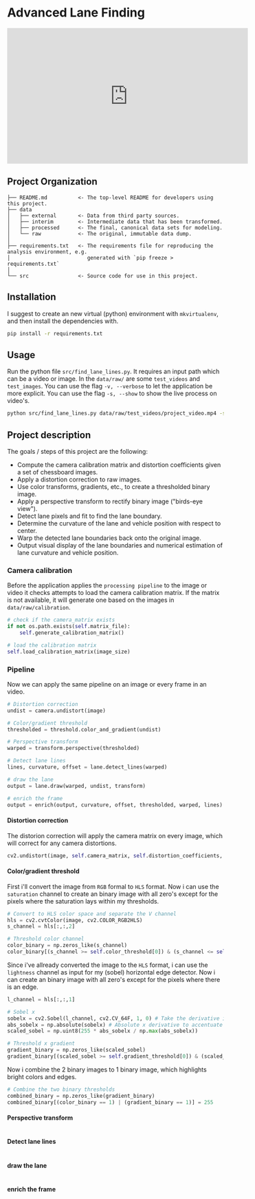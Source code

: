 # Advanced Lane Finding

<iframe width="560" height="315" src="https://www.youtube.com/embed/vn48abobflA" frameborder="0" allow="accelerometer; autoplay; clipboard-write; encrypted-media; gyroscope; picture-in-picture" allowfullscreen></iframe>

## Project Organization

    ├── README.md          <- The top-level README for developers using this project.
    ├── data
    │   ├── external       <- Data from third party sources.
    │   ├── interim        <- Intermediate data that has been transformed.
    │   ├── processed      <- The final, canonical data sets for modeling.
    │   └── raw            <- The original, immutable data dump.
    │
    ├── requirements.txt   <- The requirements file for reproducing the analysis environment, e.g.
    │                         generated with `pip freeze > requirements.txt`
    │
    └── src                <- Source code for use in this project.

## Installation
I suggest to create an new virtual (python) environment with `mkvirtualenv`, and then install the dependencies with.
```bash
pip install -r requirements.txt
```

## Usage
Run the python file `src/find_lane_lines.py`. It requires an input path which can be a video or image. In the `data/raw/` are some `test_videos` and `test_images`. You can use the flag `-v, --verbose` to let the application be more explicit. You can use the flag `-s, --show` to show the live process on video's.
```bash
python src/find_lane_lines.py data/raw/test_videos/project_video.mp4 -s -v
```

## Project description
The goals / steps of this project are the following:

* Compute the camera calibration matrix and distortion coefficients given a set of chessboard images.
* Apply a distortion correction to raw images.
* Use color transforms, gradients, etc., to create a thresholded binary image.
* Apply a perspective transform to rectify binary image ("birds-eye view").
* Detect lane pixels and fit to find the lane boundary.
* Determine the curvature of the lane and vehicle position with respect to center.
* Warp the detected lane boundaries back onto the original image.
* Output visual display of the lane boundaries and numerical estimation of lane curvature and vehicle position.

### Camera calibration
Before the application applies the `processing pipeline` to the image or video it checks attempts to load the camera calibration matrix. If the matrix is not available, it will generate one based on the images in `data/raw/calibration`.
```python
# check if the camera_matrix exists
if not os.path.exists(self.matrix_file):
    self.generate_calibration_matrix()

# load the calibration matrix
self.load_calibration_matrix(image_size)
```

### Pipeline
Now we can apply the same pipeline on an image or every frame in an video.
```python
# Distortion correction
undist = camera.undistort(image)

# Color/gradient threshold
thresholded = threshold.color_and_gradient(undist)

# Perspective transform
warped = transform.perspective(thresholded)

# Detect lane lines
lines, curvature, offset = lane.detect_lines(warped)

# draw the lane
output = lane.draw(warped, undist, transform)

# enrich the frame
output = enrich(output, curvature, offset, thresholded, warped, lines)
```

#### Distortion correction
The distorion correction will apply the camera matrix on every image, which will correct for any camera distortions.
```python
cv2.undistort(image, self.camera_matrix, self.distortion_coefficients, None, None)
```

#### Color/gradient threshold
First i'll convert the image from `RGB` formal to `HLS` format. Now i can use the `saturation` channel to create an binary image with all zero's except for the pixels where the saturation lays within my thresholds.
```python
# Convert to HLS color space and separate the V channel
hls = cv2.cvtColor(image, cv2.COLOR_RGB2HLS)
s_channel = hls[:,:,2]

# Threshold color channel
color_binary = np.zeros_like(s_channel)
color_binary[(s_channel >= self.color_threshold[0]) & (s_channel <= self.color_threshold[1])] = 1
```

Since i've allready converted the image to the `HLS` format, i can use the `lightness` channel as input for my (sobel) horizontal edge detector. Now i can create an binary image with all zero's except for the pixels where there is an edge. 
```python
l_channel = hls[:,:,1]

# Sobel x
sobelx = cv2.Sobel(l_channel, cv2.CV_64F, 1, 0) # Take the derivative in x
abs_sobelx = np.absolute(sobelx) # Absolute x derivative to accentuate lines away from horizontal
scaled_sobel = np.uint8(255 * abs_sobelx / np.max(abs_sobelx))

# Threshold x gradient
gradient_binary = np.zeros_like(scaled_sobel)
gradient_binary[(scaled_sobel >= self.gradient_threshold[0]) & (scaled_sobel <= self.gradient_threshold[1])] = 1
```

Now i combine the 2 binary images to 1 binary image, which highlights bright colors and edges.
```python
# Combine the two binary thresholds
combined_binary = np.zeros_like(gradient_binary)
combined_binary[(color_binary == 1) | (gradient_binary == 1)] = 255
```

#### Perspective transform
```python

```

#### Detect lane lines
```python

```

#### draw the lane
```python

```

#### enrich the frame
```python

```
